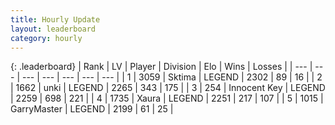 ```yaml
---
title: Hourly Update
layout: leaderboard
category: hourly
---
```


{: .leaderboard}
| Rank | LV | Player | Division | Elo | Wins | Losses |
| --- | --- | --- | --- | --- | --- | --- |
| <span data-change="0">1</span> | 3059 | <span title="ID: 353063">Sktima</span> | LEGEND | <span data-change="0">2302</span> | <span data-change="0">89</span> | <span data-change="0">16</span> |
| <span data-change="0">2</span> | 1662 | <span title="ID: 692745">unki</span> | LEGEND | <span data-change="4">2265</span> | <span data-change="1">343</span> | <span data-change="0">175</span> |
| <span data-change="0">3</span> | 254 | <span title="ID: 773025">Innocent Key</span> | LEGEND | <span data-change="0">2259</span> | <span data-change="0">698</span> | <span data-change="0">221</span> |
| <span data-change="0">4</span> | 1735 | <span title="ID: 200908">Xaura</span> | LEGEND | <span data-change="0">2251</span> | <span data-change="0">217</span> | <span data-change="0">107</span> |
| <span data-change="1">5</span> | 1015 | <span title="ID: 86076">GarryMaster</span> | LEGEND | <span data-change="20">2199</span> | <span data-change="3">61</span> | <span data-change="0">25</span> |